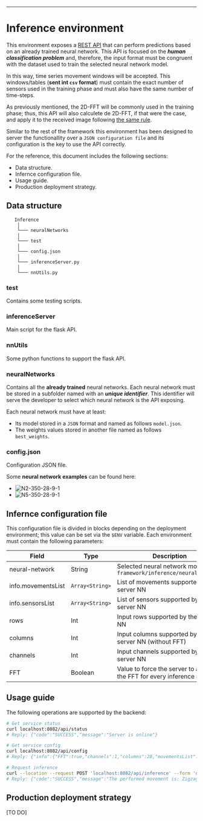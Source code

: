 -----------------------------------------

# Inference environment
This environment exposes a [REST API](https://www.seobility.net/en/wiki/REST_API) that can perform predictions based on an already trained neural network. This API is focused on the ***human classification problem*** and, therefore, the input format must be congruent with the dataset used to train the selected neural network model.

In this way, time series movement windows will be accepted. This windows/tables (**sent int `csv` format**) must contain the exact number of sensors used in the training phase and must also have the same number of time-steps.

As previously mentioned, the 2D-FFT will be commonly used in the training phase; thus, this API will also calculete de 2D-FFT, if that were the case, and apply it to the received image following [the same rule](../pre-processing/doc/images/2DFFT.png).

Similar to the rest of the framework this environment has been designed to server the functionallity over a `JSON configuration file` and its configuration is the key to use the API correctly.

For the reference, this document includes the following sections:
- Data structure.
- Infernce configuration file.
- Usage guide.
- Production deployment strategy.

## Data structure
       Inference
        │
        └─── neuralNetworks
        │   
        └─── test
        │           
        └─── config.json
        │   
        └─── inferenceServer.py
        │   
        └─── nnUtils.py

### test
Contains some testing scripts.

### inferenceServer
Main script for the flask API.

### nnUtils
Some python functions to support the flask API.

### neuralNetworks
Contains all the **already trained** neural networks. Each neural network must be stored in a subfolder named with an ***unique identifier***. This identifier will serve the developer to select which neural network is the API exposing. 

Each neural network must have at least:

- Its model stored in a `JSON` format and named as follows `model.json`.
- The weights values stored in another file named as follows `best_weights`.

### config.json
Configuration JSON file.

Some **neural network examples** can be found here:
- ![N2-350-28-9-1](neuralNetworks/N2-350-28-9-1)
- ![N5-350-28-9-1](neuralNetworks/N5-350-28-9-1)

## Infernce configuration file
This configuration file is divided in blocks depending on the deployment environment; this value can be set via the `$ENV` variable. Each environment must contain the following parameters:

| Field | Type | Description |
| -------- |--------- | ----------- |
| neural-network  | String | Selected neural network model from `framework/inference/neuralNetworks`|
| info.movementsList  | `Array<String>`| List of movements supported by the server NN |
| info.sensorsList  | `Array<String>`| List of sensors supported by the server NN |
| rows  | Int | Input rows supported by the server NN |
| columns  | Int | Input columns supported by the server NN (without FFT) |
| channels  | Int | Input channels supported by the server NN |
| FFT | Boolean | Value to force the server to append the FFT for every inference request |

## Usage guide
The following operations are supported by the backend:
```sh
# Get service status
curl localhost:8082/api/status
# Reply: {"code":"SUCCESS","message":"Server is online"}

# Get service config
curl localhost:8082/api/config
# Reply: {"info":{"FFT":true,"channels":1,"columns":28,"movementsList":["FigureofEight","HighKneeJog","Jog","JumpingJacks","SpeedSkater","Static","Zigzag","Walk"],"rows":250,"sensorslist":["qRPV","qRTH","qRSK","qRFT","qLTH","qLSK","qLFT"]},"nueral-network":"N2-350-28-9-1"}

# Request inference
curl --location --request POST 'localhost:8082/api/inference' --form 'data_file=@"SOMEWHERE/S10-Zigzag-Orientationjoints-2-103.csv-0"'
# Reply: {"code":"SUCCESS","message":"The performed movement is: Zigzag"}
```

## Production deployment strategy
[TO DO]